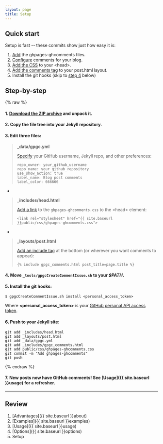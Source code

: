 ```yaml
---
layout: page
title: Setup
---
```


## Quick start

Setup is fast -- these commits show just how easy it is:

 1. [Add](https://github.com/wireddown/wireddown.github.io/commit/4c204b0a3fe7530423833731e201d60f225405bf?diff=unified) the ghpages-ghcomments files.
 1. [Configure](https://github.com/wireddown/wireddown.github.io/commit/6e3586ea934f9a16ead56ac9572f19fffe4d1e0b?diff=split) comments for your blog.
 1. [Add the CSS](https://github.com/wireddown/wireddown.github.io/commit/74a35798e15fc25ff097a0480ebbb997c0fbabc6?diff=split) to your \<head\>.
 1. [Add the comments tag](https://github.com/wireddown/wireddown.github.io/commit/53d52bce0b4f590129e5cca8dde87910a93dcb95?diff=split) to your post.html layout.
 1. Install the git hooks (skip to [step 4](#step-4) below)

## Step-by-step

{% raw %}

#### 1. [**Download** the ZIP archive](https://github.com/wireddown/ghpages-ghcomments/archive/release.zip) and unpack it.

#### 2. **Copy** the file tree into your Jekyll repository.

#### 3. **Edit** three files:

> **_data/gpgc.yml**
>
> [Specify](https://github.com/wireddown/wireddown.github.io/commit/6e3586ea934f9a16ead56ac9572f19fffe4d1e0b?diff=split) your GitHub username, Jekyll repo, and other preferences:
>
> ```
> repo_owner: your_github_username
> repo_name: your_github_repository
> use_show_action: true
> label_name: Blog post comments
> label_color: 666666
> ```

-

> **_includes/head.html**
> 
> [Add a link](https://github.com/wireddown/wireddown.github.io/commit/74a35798e15fc25ff097a0480ebbb997c0fbabc6?diff=split) to the `ghpages-ghcomments.css` to the \<head\> element:
>
> ```
> <link rel="stylesheet" href="{{ site.baseurl }}public/css/ghpages-ghcomments.css">
> ```

-

> **_layouts/post.html**
>
> [Add an include tag](https://github.com/wireddown/wireddown.github.io/commit/53d52bce0b4f590129e5cca8dde87910a93dcb95?diff=split) at the bottom (or wherever you want comments to appear):
>
> ```
> {% include gpgc_comments.html post_title=page.title %}
> ```

#### <a name="step-4"></a>4. **Move** `_tools/gpgcCreateCommentIssue.sh` to your *$PATH*.

#### 5. **Install** the git hooks:

```
$ gpgcCreateCommentIssue.sh install <personal_access_token>
```

Where **\<personal\_access\_token\>** is your [GitHub personal API access token](https://help.github.com/articles/creating-an-access-token-for-command-line-use/).

#### 6. **Push** to your Jekyll site:

```
git add _includes/head.html
git add _layouts/post.html
git add _data/gpgc.yml
git add _includes/gpgc_comments.html
git add public/css/ghpages-ghcomments.css
git commit -m "Add ghpages-ghcomments"
git push
```

{% endraw %}

#### 7. New posts now have GitHub comments! See [Usage]({{ site.baseurl }}usage) for a refresher.

---

## Review
 1. [Advantages]({{ site.baseurl }}about)
 1. [Examples]({{ site.baseurl }}examples)
 1. [Usage]({{ site.baseurl }}usage)
 1. [Options]({{ site.baseurl }}options)
 1. Setup
